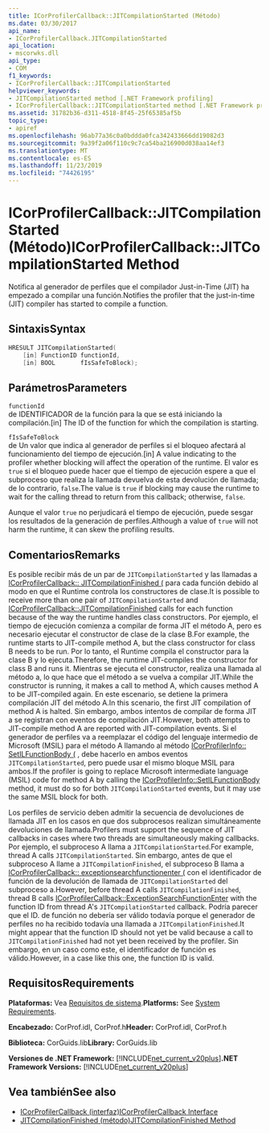```yaml
---
title: ICorProfilerCallback::JITCompilationStarted (Método)
ms.date: 03/30/2017
api_name:
- ICorProfilerCallback.JITCompilationStarted
api_location:
- mscorwks.dll
api_type:
- COM
f1_keywords:
- ICorProfilerCallback::JITCompilationStarted
helpviewer_keywords:
- JITCompilationStarted method [.NET Framework profiling]
- ICorProfilerCallback::JITCompilationStarted method [.NET Framework profiling]
ms.assetid: 31782b36-d311-4518-8f45-25f65385af5b
topic_type:
- apiref
ms.openlocfilehash: 96ab77a36c0a0bddda0fca342433666dd19082d3
ms.sourcegitcommit: 9a39f2a06f110c9c7ca54ba216900d038aa14ef3
ms.translationtype: MT
ms.contentlocale: es-ES
ms.lasthandoff: 11/23/2019
ms.locfileid: "74426195"
---
```

# <a name="icorprofilercallbackjitcompilationstarted-method"></a><span data-ttu-id="31775-102">ICorProfilerCallback::JITCompilationStarted (Método)</span><span class="sxs-lookup"><span data-stu-id="31775-102">ICorProfilerCallback::JITCompilationStarted Method</span></span>
<span data-ttu-id="31775-103">Notifica al generador de perfiles que el compilador Just-in-Time (JIT) ha empezado a compilar una función.</span><span class="sxs-lookup"><span data-stu-id="31775-103">Notifies the profiler that the just-in-time (JIT) compiler has started to compile a function.</span></span>  
  
## <a name="syntax"></a><span data-ttu-id="31775-104">Sintaxis</span><span class="sxs-lookup"><span data-stu-id="31775-104">Syntax</span></span>  
  
```cpp  
HRESULT JITCompilationStarted(  
    [in] FunctionID functionId,  
    [in] BOOL       fIsSafeToBlock);  
```  
  
## <a name="parameters"></a><span data-ttu-id="31775-105">Parámetros</span><span class="sxs-lookup"><span data-stu-id="31775-105">Parameters</span></span>  
 `functionId`  
 <span data-ttu-id="31775-106">de IDENTIFICADOR de la función para la que se está iniciando la compilación.</span><span class="sxs-lookup"><span data-stu-id="31775-106">[in] The ID of the function for which the compilation is starting.</span></span>  
  
 `fIsSafeToBlock`  
 <span data-ttu-id="31775-107">de Un valor que indica al generador de perfiles si el bloqueo afectará al funcionamiento del tiempo de ejecución.</span><span class="sxs-lookup"><span data-stu-id="31775-107">[in] A value indicating to the profiler whether blocking will affect the operation of the runtime.</span></span> <span data-ttu-id="31775-108">El valor es `true` si el bloqueo puede hacer que el tiempo de ejecución espere a que el subproceso que realiza la llamada devuelva de esta devolución de llamada; de lo contrario, `false`.</span><span class="sxs-lookup"><span data-stu-id="31775-108">The value is `true` if blocking may cause the runtime to wait for the calling thread to return from this callback; otherwise, `false`.</span></span>  
  
 <span data-ttu-id="31775-109">Aunque el valor `true` no perjudicará el tiempo de ejecución, puede sesgar los resultados de la generación de perfiles.</span><span class="sxs-lookup"><span data-stu-id="31775-109">Although a value of `true` will not harm the runtime, it can skew the profiling results.</span></span>  
  
## <a name="remarks"></a><span data-ttu-id="31775-110">Comentarios</span><span class="sxs-lookup"><span data-stu-id="31775-110">Remarks</span></span>  
 <span data-ttu-id="31775-111">Es posible recibir más de un par de `JITCompilationStarted` y las llamadas a [ICorProfilerCallback:: JITCompilationFinished (](../../../../docs/framework/unmanaged-api/profiling/icorprofilercallback-jitcompilationfinished-method.md) para cada función debido al modo en que el Runtime controla los constructores de clase.</span><span class="sxs-lookup"><span data-stu-id="31775-111">It is possible to receive more than one pair of `JITCompilationStarted` and [ICorProfilerCallback::JITCompilationFinished](../../../../docs/framework/unmanaged-api/profiling/icorprofilercallback-jitcompilationfinished-method.md) calls for each function because of the way the runtime handles class constructors.</span></span> <span data-ttu-id="31775-112">Por ejemplo, el tiempo de ejecución comienza a compilar de forma JIT el método A, pero es necesario ejecutar el constructor de clase de la clase B.</span><span class="sxs-lookup"><span data-stu-id="31775-112">For example, the runtime starts to JIT-compile method A, but the class constructor for class B needs to be run.</span></span> <span data-ttu-id="31775-113">Por lo tanto, el Runtime compila el constructor para la clase B y lo ejecuta.</span><span class="sxs-lookup"><span data-stu-id="31775-113">Therefore, the runtime JIT-compiles the constructor for class B and runs it.</span></span> <span data-ttu-id="31775-114">Mientras se ejecuta el constructor, realiza una llamada al método a, lo que hace que el método a se vuelva a compilar JIT.</span><span class="sxs-lookup"><span data-stu-id="31775-114">While the constructor is running, it makes a call to method A, which causes method A to be JIT-compiled again.</span></span> <span data-ttu-id="31775-115">En este escenario, se detiene la primera compilación JIT del método A.</span><span class="sxs-lookup"><span data-stu-id="31775-115">In this scenario, the first JIT compilation of method A is halted.</span></span> <span data-ttu-id="31775-116">Sin embargo, ambos intentos de compilar de forma JIT a se registran con eventos de compilación JIT.</span><span class="sxs-lookup"><span data-stu-id="31775-116">However, both attempts to JIT-compile method A are reported with JIT-compilation events.</span></span> <span data-ttu-id="31775-117">Si el generador de perfiles va a reemplazar el código del lenguaje intermedio de Microsoft (MSIL) para el método A llamando al método [ICorProfilerInfo:: SetILFunctionBody (](../../../../docs/framework/unmanaged-api/profiling/icorprofilerinfo-setilfunctionbody-method.md) , debe hacerlo en ambos eventos `JITCompilationStarted`, pero puede usar el mismo bloque MSIL para ambos.</span><span class="sxs-lookup"><span data-stu-id="31775-117">If the profiler is going to replace Microsoft intermediate language (MSIL) code for method A by calling the [ICorProfilerInfo::SetILFunctionBody](../../../../docs/framework/unmanaged-api/profiling/icorprofilerinfo-setilfunctionbody-method.md) method, it must do so for both `JITCompilationStarted` events, but it may use the same MSIL block for both.</span></span>  
  
 <span data-ttu-id="31775-118">Los perfiles de servicio deben admitir la secuencia de devoluciones de llamada JIT en los casos en que dos subprocesos realizan simultáneamente devoluciones de llamada.</span><span class="sxs-lookup"><span data-stu-id="31775-118">Profilers must support the sequence of JIT callbacks in cases where two threads are simultaneously making callbacks.</span></span> <span data-ttu-id="31775-119">Por ejemplo, el subproceso A llama a `JITCompilationStarted`.</span><span class="sxs-lookup"><span data-stu-id="31775-119">For example, thread A calls `JITCompilationStarted`.</span></span> <span data-ttu-id="31775-120">Sin embargo, antes de que el subproceso A llame a `JITCompilationFinished`, el subproceso B llama a [ICorProfilerCallback:: exceptionsearchfunctionenter (](../../../../docs/framework/unmanaged-api/profiling/icorprofilercallback-exceptionsearchfunctionenter-method.md) con el identificador de función de la devolución de llamada de `JITCompilationStarted` del subproceso a.</span><span class="sxs-lookup"><span data-stu-id="31775-120">However, before thread A calls `JITCompilationFinished`, thread B calls [ICorProfilerCallback::ExceptionSearchFunctionEnter](../../../../docs/framework/unmanaged-api/profiling/icorprofilercallback-exceptionsearchfunctionenter-method.md) with the function ID from thread A's `JITCompilationStarted` callback.</span></span> <span data-ttu-id="31775-121">Podría parecer que el ID. de función no debería ser válido todavía porque el generador de perfiles no ha recibido todavía una llamada a `JITCompilationFinished`.</span><span class="sxs-lookup"><span data-stu-id="31775-121">It might appear that the function ID should not yet be valid because a call to `JITCompilationFinished` had not yet been received by the profiler.</span></span> <span data-ttu-id="31775-122">Sin embargo, en un caso como este, el identificador de función es válido.</span><span class="sxs-lookup"><span data-stu-id="31775-122">However, in a case like this one, the function ID is valid.</span></span>  
  
## <a name="requirements"></a><span data-ttu-id="31775-123">Requisitos</span><span class="sxs-lookup"><span data-stu-id="31775-123">Requirements</span></span>  
 <span data-ttu-id="31775-124">**Plataformas:** Vea [Requisitos de sistema](../../../../docs/framework/get-started/system-requirements.md).</span><span class="sxs-lookup"><span data-stu-id="31775-124">**Platforms:** See [System Requirements](../../../../docs/framework/get-started/system-requirements.md).</span></span>  
  
 <span data-ttu-id="31775-125">**Encabezado:** CorProf.idl, CorProf.h</span><span class="sxs-lookup"><span data-stu-id="31775-125">**Header:** CorProf.idl, CorProf.h</span></span>  
  
 <span data-ttu-id="31775-126">**Biblioteca:** CorGuids.lib</span><span class="sxs-lookup"><span data-stu-id="31775-126">**Library:** CorGuids.lib</span></span>  
  
 <span data-ttu-id="31775-127">**Versiones de .NET Framework:** [!INCLUDE[net_current_v20plus](../../../../includes/net-current-v20plus-md.md)]</span><span class="sxs-lookup"><span data-stu-id="31775-127">**.NET Framework Versions:** [!INCLUDE[net_current_v20plus](../../../../includes/net-current-v20plus-md.md)]</span></span>  
  
## <a name="see-also"></a><span data-ttu-id="31775-128">Vea también</span><span class="sxs-lookup"><span data-stu-id="31775-128">See also</span></span>

- [<span data-ttu-id="31775-129">ICorProfilerCallback (interfaz)</span><span class="sxs-lookup"><span data-stu-id="31775-129">ICorProfilerCallback Interface</span></span>](../../../../docs/framework/unmanaged-api/profiling/icorprofilercallback-interface.md)
- [<span data-ttu-id="31775-130">JITCompilationFinished (método)</span><span class="sxs-lookup"><span data-stu-id="31775-130">JITCompilationFinished Method</span></span>](../../../../docs/framework/unmanaged-api/profiling/icorprofilercallback-jitcompilationfinished-method.md)

